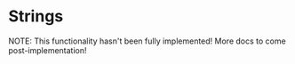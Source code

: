 # Strings #

NOTE: This functionality hasn't been fully implemented! More docs to come post-implementation!

[//]: # (`Whamm` has very basic support for strings; they are injected into the instrumented Wasm program and are represented as the tuple: `&#40;memory_address, length&#41;`.)

[//]: # (Follows are the strings docs from the Virgil repo that I can customize to this context.)
[//]: # (String literals are translated into arrays of bytes and usable as arrays of bytes in your program.
        In fact, the `string` type is just an alias for `Array<byte>`. The two types are completely interchangeable.)

[//]: # ()
[//]: # (```)

[//]: # (var a: string = "";)

[//]: # (var b: string = "The quick brown fox";)

[//]: # (var c: string = null;)

[//]: # (```)

[//]: # ()
[//]: # (## Escapes ##)

[//]: # ()
[//]: # (Strings can use the '\' character to escape some characters, such as carriage return, newline, tab, and quotes within strings.)

[//]: # ()
[//]: # (```)

[//]: # (// newline, tab, carriage-return, backslash, single-quote and double-quote)

[//]: # (var a: string = "\n\t\r\\\'\"";)

[//]: # (```)

[//]: # (## Strings are arrays ##)

[//]: # ()
[//]: # (Remember that strings are simply arrays of bytes. The individual bytes can be accessed just as a normal byte array, as can the length. Out of bounds accesses cause exceptions as well.)

[//]: # ()
[//]: # (```)

[//]: # (var a: string = "abcvar";)

[//]: # (var b: byte = a[0]; // strings are just arrays of bytes)

[//]: # (```)

[//]: # ()
[//]: # (```)

[//]: # (def main&#40;&#41; {)

[//]: # (    var a = "abcvar";)

[//]: # (    var x = a[11]; // produces !BoundsCheckException)

[//]: # (})

[//]: # (```)
